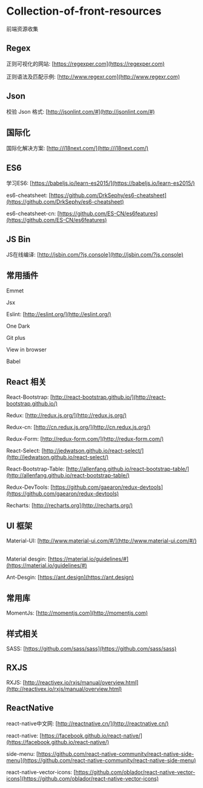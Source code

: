 # Collection-of-front-resources
前端资源收集

## Regex 
正则可视化的网站: [https://regexper.com](https://regexper.com)

正则语法及匹配示例: [http://www.regexr.com](http://www.regexr.com)

## Json
校验 Json 格式: [http://jsonlint.com/#](http://jsonlint.com/#)

## 国际化
国际化解决方案: [http://i18next.com/](http://i18next.com/)

## ES6 
学习ES6: [https://babeljs.io/learn-es2015/](https://babeljs.io/learn-es2015/) 

es6-cheatsheet: [https://github.com/DrkSephy/es6-cheatsheet](https://github.com/DrkSephy/es6-cheatsheet)

es6-cheatsheet-cn: [https://github.com/ES-CN/es6features](https://github.com/ES-CN/es6features)

## JS Bin 
JS在线编译: [http://jsbin.com/?js,console](http://jsbin.com/?js,console) 

## 常用插件 
Emmet

Jsx

Eslint: [http://eslint.org/](http://eslint.org/)

One Dark 

Git plus 

View in browser 

Babel

## React 相关 
React-Bootstrap: [http://react-bootstrap.github.io/](http://react-bootstrap.github.io/)  

Redux: [http://redux.js.org/](http://redux.js.org/) 

Redux-cn: [http://cn.redux.js.org/](http://cn.redux.js.org/)

Redux-Form: [http://redux-form.com/](http://redux-form.com/)

React-Select: [http://jedwatson.github.io/react-select/](http://jedwatson.github.io/react-select/) 

React-Bootstrap-Table: [http://allenfang.github.io/react-bootstrap-table/](http://allenfang.github.io/react-bootstrap-table/)

Redux-DevTools: [https://github.com/gaearon/redux-devtools](https://github.com/gaearon/redux-devtools)  

Recharts: [http://recharts.org](http://recharts.org/) 

## UI 框架
Material-UI: [http://www.material-ui.com/#/](http://www.material-ui.com/#/)  

Material desgin: [https://material.io/guidelines/#](https://material.io/guidelines/#) 

Ant-Desgin: [https://ant.design](https://ant.design)

## 常用库 
MomentJs: [http://momentjs.com](http://momentjs.com)

## 样式相关 
SASS: [https://github.com/sass/sass](https://github.com/sass/sass) 

## RXJS 
RXJS: [http://reactivex.io/rxjs/manual/overview.html](http://reactivex.io/rxjs/manual/overview.html)

## ReactNative
react-native中文网: [http://reactnative.cn/](http://reactnative.cn/)

react-native: [https://facebook.github.io/react-native/](https://facebook.github.io/react-native/)

side-menu: [https://github.com/react-native-community/react-native-side-menu](https://github.com/react-native-community/react-native-side-menu) 

react-native-vector-icons: [https://github.com/oblador/react-native-vector-icons](https://github.com/oblador/react-native-vector-icons)
